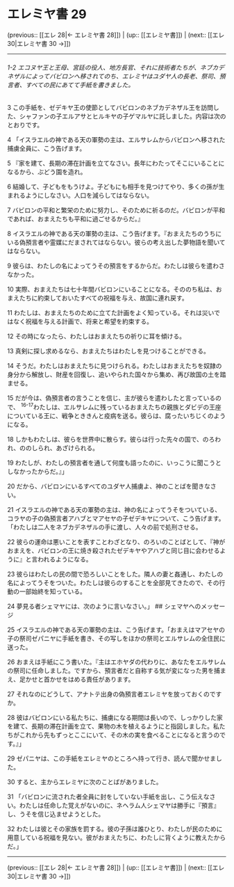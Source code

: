 # エレミヤ書 29

(previous:: [[エレ 28|← エレミヤ書 28]]) | (up:: [[エレミヤ書]]) | (next:: [[エレ 30|エレミヤ書 30 →]])

***
###### 1-2 エコヌヤ王と王母、宮廷の役人、地方長官、それに技術者たちが、ネブカデネザルによってバビロンへ移されてのち、エレミヤはユダヤ人の長老、祭司、預言者、すべての民にあてて手紙を書きました。 

3 この手紙を、ゼデキヤ王の使節としてバビロンのネブカデネザル王を訪問した、シャファンの子エルアサとヒルキヤの子ゲマルヤに託しました。内容は次のとおりです。 

4 「イスラエルの神である天の軍勢の主は、エルサレムからバビロンへ移された捕虜全員に、こう告げます。 

5 『家を建て、長期の滞在計画を立てなさい。長年にわたってそこにいることになるから、ぶどう園を造れ。 

6 結婚して、子どもをもうけよ。子どもにも相手を見つけてやり、多くの孫が生まれるようにしなさい。人口を減らしてはならない。 

7 バビロンの平和と繁栄のために努力し、そのために祈るのだ。バビロンが平和であれば、おまえたちも平和に過ごせるからだ。』 

8 イスラエルの神である天の軍勢の主は、こう告げます。『おまえたちのうちにいる偽預言者や霊媒にだまされてはならない。彼らの考え出した夢物語を聞いてはならない。 

9 彼らは、わたしの名によってうその預言をするからだ。わたしは彼らを遣わさなかった。 

10 実際、おまえたちは七十年間バビロンにいることになる。そののち私は、おまえたちに約束しておいたすべての祝福を与え、故国に連れ戻す。 

11 わたしは、おまえたちのために立てた計画をよく知っている。それは災いではなく祝福を与える計画で、将来と希望を約束する。 

12 その時になったら、わたしはおまえたちの祈りに耳を傾ける。 

13 真剣に探し求めるなら、おまえたちはわたしを見つけることができる。 

14 そうだ。わたしはおまえたちに見つけられる。わたしはおまえたちを奴隷の身分から解放し、財産を回復し、追いやられた国々から集め、再び故国の土を踏ませる。 

15 だが今は、偽預言者の言うことを信じ、主が彼らを遣わしたと言っているので、 <sup class="versenum">16-17</sup>わたしは、エルサレムに残っているおまえたちの親族とダビデの王座についている王に、戦争とききんと疫病を送る。彼らは、腐ったいちじくのようになる。 

18 しかもわたしは、彼らを世界中に散らす。彼らは行った先々の国で、のろわれ、ののしられ、あざけられる。 

19 わたしが、わたしの預言者を通して何度も語ったのに、いっこうに聞こうとしなかったからだ。』」 

20 だから、バビロンにいるすべてのユダヤ人捕虜よ、神のことばを聞きなさい。 

21 イスラエルの神である天の軍勢の主は、神の名によってうそをついている、コラヤの子の偽預言者アハブとマアセヤの子ゼデキヤについて、こう告げます。「わたしは二人をネブカデネザルの手に渡し、人々の前で処刑させる。 

22 彼らの運命は悪いことを表すことわざとなり、のろいのことばとして、『神がおまえを、バビロンの王に焼き殺されたゼデキヤやアハブと同じ目に会わせるように』と言われるようになる。 

23 彼らはわたしの民の間で恐ろしいことをした。隣人の妻と姦通し、わたしの名によってうそをついた。わたしは彼らのすることを全部見てきたので、その行動の一部始終を知っている。 

24 夢見る者シェマヤには、次のように言いなさい。」 ## シェマヤへのメッセージ 

25 イスラエルの神である天の軍勢の主は、こう告げます。「おまえはマアセヤの子の祭司ゼパニヤに手紙を書き、その写しをほかの祭司とエルサレムの全住民に送った。 

26 おまえは手紙にこう書いた。『主はエホヤダの代わりに、あなたをエルサレムの祭司に任命しました。ですから、預言者だと自称する気が変になった男を捕まえ、足かせと首かせをはめる責任があります。 

27 それなのにどうして、アナトテ出身の偽預言者エレミヤを放っておくのですか。 

28 彼はバビロンにいる私たちに、捕虜になる期間は長いので、しっかりした家を建て、長期の滞在計画を立て、果物の木を植えるようにと指図しました。私たちがこれから先もずっとここにいて、その木の実を食べることになると言うのです。』」 

29 ゼパニヤは、この手紙をエレミヤのところへ持って行き、読んで聞かせました。 

30 すると、主からエレミヤに次のことばがありました。 

31 「バビロンに流された者全員に封をしていない手紙を出し、こう伝えなさい。わたしは任命した覚えがないのに、ネヘラム人シェマヤは勝手に『預言』し、うそを信じ込ませようとした。 

32 わたしは彼とその家族を罰する。彼の子孫は誰ひとり、わたしが民のために用意している祝福を見ない。彼がおまえたちに、わたしに背くように教えたからだ。」

***

(previous:: [[エレ 28|← エレミヤ書 28]]) | (up:: [[エレミヤ書]]) | (next:: [[エレ 30|エレミヤ書 30 →]])
